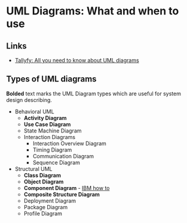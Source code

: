 # UML Diagrams: What and when to use

## Links

- [Tallyfy: All you need to know about UML diagrams](https://tallyfy.com/uml-diagram/)

## Types of UML diagrams

**Bolded** text marks the UML Diagram types which are useful for system design describing.

- Behavioral UML
    - **Activity Diagram**
    - **Use Case Diagram**
    - State Machine Diagram
    - Interaction Diagrams
        - Interaction Overview Diagram
        - Timing Diagram
        - Communication Diagram
        - Sequence Diagram
- Structural UML
    - **Class Diagram**
    - **Object Diagram**
    - **Component Diagram** - [IBM how to](https://developer.ibm.com/articles/the-component-diagram/)
    - **Composite Structure Diagram**
    - Deployment Diagram
    - Package Diagram
    - Profile Diagram